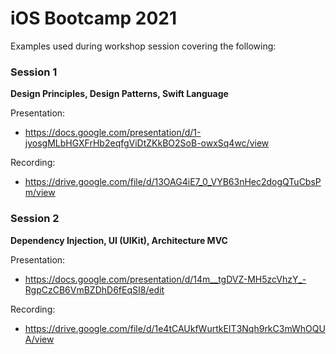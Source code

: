 # iOS Bootcamp 2021
Examples used during workshop session covering the following:

### Session 1
**Design Principles, Design Patterns, Swift Language**

Presentation:
- https://docs.google.com/presentation/d/1-jyosgMLbHGXFrHb2eqfgViDtZKkBO2SoB-owxSq4wc/view

Recording:
- https://drive.google.com/file/d/13OAG4iE7_0_VYB63nHec2dogQTuCbsPm/view


### Session 2
**Dependency Injection, UI (UIKit), Architecture MVC**

Presentation:
- https://docs.google.com/presentation/d/14m__tgDVZ-MH5zcVhzY_-RgpCzCB6VmBZDhD6fEqSI8/edit

Recording:
- https://drive.google.com/file/d/1e4tCAUkfWurtkEIT3Nqh9rkC3mWhOQUA/view

